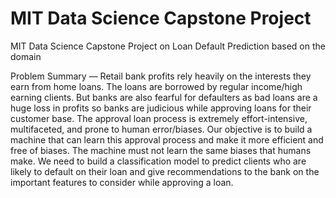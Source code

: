 # MIT Data Science Capstone Project
MIT Data Science Capstone Project on Loan Default Prediction based on the domain

Problem Summary
—
Retail bank profits rely heavily on the interests they earn from home loans. The loans
are borrowed by regular income/high earning clients. But banks are also fearful for
defaulters as bad loans are a huge loss in profits so banks are judicious while approving
loans for their customer base. The approval loan process is extremely effort-intensive,
multifaceted, and prone to human error/biases.
Our objective is to build a machine that can learn this approval process and make it
more efficient and free of biases. The machine must not learn the same biases that
humans make. We need to build a classification model to predict clients who are likely
to default on their loan and give recommendations to the bank on the important features
to consider while approving a loan.
